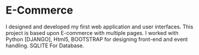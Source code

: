 # E-Commerce
I designed and developed my first web application and user interfaces. This project is based upon E-commerce with multiple pages. I worked with Python [DJANGO], Html5, BOOTSTRAP for designing front-end and event handling. SQLITE For Database.
